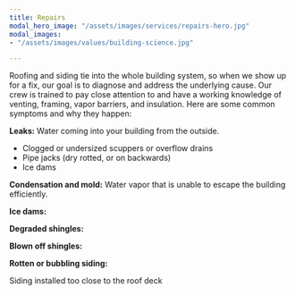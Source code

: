 ```yaml
---
title: Repairs
modal_hero_image: "/assets/images/services/repairs-hero.jpg"
modal_images:
- "/assets/images/values/building-science.jpg"

---
```

Roofing and siding tie into the whole building system, so when we show up for a fix, our goal is to diagnose and address the underlying cause.  Our crew is trained to pay close attention to and have a working knowledge of venting, framing, vapor barriers, and insulation.  Here are some common symptoms and why they happen:

**Leaks:** Water coming into your building from the outside.

* Clogged or undersized scuppers or overflow drains
* Pipe jacks (dry rotted, or on backwards)
* Ice dams

**Condensation and mold:** Water vapor that is unable to escape the building efficiently.

**Ice dams:**

**Degraded shingles:**

**Blown off shingles:**

**Rotten or bubbling siding:**

Siding installed too close to the roof deck